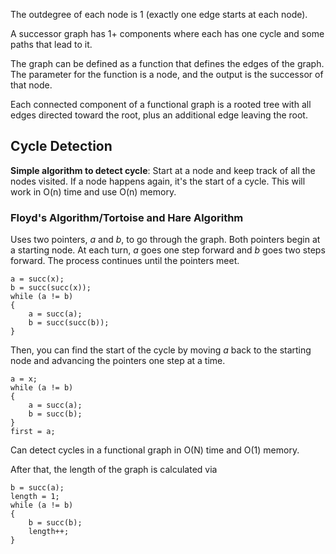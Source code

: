 The outdegree of each node is 1 (exactly one edge starts at each node).

A successor graph has 1+ components where each has one cycle and some paths that lead to it. 

The graph can be defined as a function that defines the edges of the graph. The parameter for the function is a node, and the output is the successor of that node. 

Each connected component of a functional graph is a rooted tree with all edges directed toward the root, plus an additional edge leaving the root. 

## Cycle Detection
**Simple algorithm to detect cycle**: Start at a node and keep track of all the nodes visited. If a node happens again, it's the start of a cycle. This will work in O(n) time and use O(n) memory.

### Floyd's Algorithm/Tortoise and Hare Algorithm 

Uses two pointers, *a* and *b*, to go through the graph. Both pointers begin at a starting node. At each turn, *a* goes one step forward and *b* goes two steps forward. The process continues until the pointers meet. 
```
a = succ(x); 
b = succ(succ(x)); 
while (a != b) 
{ 
	a = succ(a); 
	b = succ(succ(b)); 
}
```

Then, you can find the start of the cycle by moving *a* back to the starting node and advancing the pointers one step at a time. 
```
a = x; 
while (a != b) 
{ 
	a = succ(a); 
	b = succ(b); 
} 
first = a;
```
Can detect cycles in a functional graph in O(N) time and O(1) memory. 

After that, the length of the graph is calculated via

```
b = succ(a); 
length = 1; 
while (a != b) 
{ 
	b = succ(b); 
	length++; 
}
```
